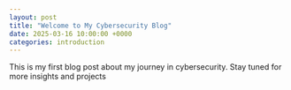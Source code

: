 ```yaml
---
layout: post
title: "Welcome to My Cybersecurity Blog"
date: 2025-03-16 10:00:00 +0000
categories: introduction
---
```


This is my first blog post about my journey in cybersecurity. Stay tuned for more insights and projects
